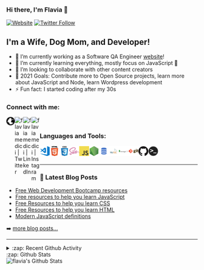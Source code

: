 ### Hi there, I'm Flavia 👋

[![Website](https://img.shields.io/website?label=flaviamedici.com&style=for-the-badge&url=https%3A%2F%2Fflaviamedici.com)](https://flaviamedici.com)
[![Twitter Follow](https://img.shields.io/twitter/follow/flavia_o_m?color=1DA1F2&logo=twitter&style=for-the-badge)](https://twitter.com/intent/follow?original_referer=https%3A%2F%2Fgithub.com%2Fflaviamedici&screen_name=Flavia_o_m)

## I'm a Wife, Dog Mom, and Developer!

- 🔭 I’m currently working as a Software QA Engineer [website]!
- 🌱 I’m currently learning everything, mostly focus on JavaScript 🤣
- 👯 I’m looking to collaborate with other content creators
- 🥅 2021 Goals: Contribute more to Open Source projects, learn more about JavaScript and Node, learn Wordpress development
- ⚡ Fun fact: I started coding after my 30s


### Connect with me:

[<img align="left" alt="flaviamedici" width="22px" src="https://raw.githubusercontent.com/iconic/open-iconic/master/svg/globe.svg" />][website]
[<img align="left" alt="flaviamedici | Twitter" width="22px" src="https://cdn.jsdelivr.net/npm/simple-icons@v3/icons/twitter.svg" />][twitter]
[<img align="left" alt="flaviamedici | LinkedIn" width="22px" src="https://cdn.jsdelivr.net/npm/simple-icons@v3/icons/linkedin.svg" />][linkedin]
[<img align="left" alt="flaviamedici | Instagram" width="22px" src="https://cdn.jsdelivr.net/npm/simple-icons@v3/icons/instagram.svg" />][instagram]

<br />

### Languages and Tools:

[<img align="left" alt="Visual Studio Code" width="26px" src="https://raw.githubusercontent.com/github/explore/80688e429a7d4ef2fca1e82350fe8e3517d3494d/topics/visual-studio-code/visual-studio-code.png" />][webdevplaylist]
[<img align="left" alt="HTML5" width="26px" src="https://raw.githubusercontent.com/github/explore/80688e429a7d4ef2fca1e82350fe8e3517d3494d/topics/html/html.png" />][webdevplaylist]
[<img align="left" alt="CSS3" width="26px" src="https://raw.githubusercontent.com/github/explore/80688e429a7d4ef2fca1e82350fe8e3517d3494d/topics/css/css.png" />][webdevplaylist]
[<img align="left" alt="Sass" width="26px" src="https://raw.githubusercontent.com/github/explore/80688e429a7d4ef2fca1e82350fe8e3517d3494d/topics/sass/sass.png" />][webdevplaylist]
[<img align="left" alt="JavaScript" width="26px" src="https://raw.githubusercontent.com/github/explore/80688e429a7d4ef2fca1e82350fe8e3517d3494d/topics/javascript/javascript.png" />][webdevplaylist]
[<img align="left" alt="Node.js" width="26px" src="https://raw.githubusercontent.com/github/explore/80688e429a7d4ef2fca1e82350fe8e3517d3494d/topics/nodejs/nodejs.png" />][webdevplaylist]
[<img align="left" alt="SQL" width="26px" src="https://raw.githubusercontent.com/github/explore/80688e429a7d4ef2fca1e82350fe8e3517d3494d/topics/sql/sql.png" />][webdevplaylist]
[<img align="left" alt="MySQL" width="26px" src="https://raw.githubusercontent.com/github/explore/80688e429a7d4ef2fca1e82350fe8e3517d3494d/topics/mysql/mysql.png" />][webdevplaylist]
[<img align="left" alt="MongoDB" width="26px" src="https://raw.githubusercontent.com/github/explore/80688e429a7d4ef2fca1e82350fe8e3517d3494d/topics/mongodb/mongodb.png" />][webdevplaylist]
[<img align="left" alt="Git" width="26px" src="https://raw.githubusercontent.com/github/explore/80688e429a7d4ef2fca1e82350fe8e3517d3494d/topics/git/git.png" />][webdevplaylist]
[<img align="left" alt="GitHub" width="26px" src="https://raw.githubusercontent.com/github/explore/78df643247d429f6cc873026c0622819ad797942/topics/github/github.png" />][webdevplaylist]
[<img align="left" alt="Terminal" width="26px" src="https://raw.githubusercontent.com/github/explore/80688e429a7d4ef2fca1e82350fe8e3517d3494d/topics/terminal/terminal.png" />][webdevplaylist]

<br />
<br />

---

### 📕 Latest Blog Posts

<!-- BLOG-POST-LIST:START -->
- [Free Web Development Bootcamp resources](https://blog.flaviamedici.com/2021/03/19/free-web-development-bootcamp-resources/)
- [Free resources to help you learn JavaScript](https://blog.flaviamedici.com/2021/03/18/free-resources-to-help-you-learn-javascript/)
- [Free Resources to help you learn CSS](https://blog.flaviamedici.com/2021/03/15/resources-to-learn-css/)
- [Free Resources to help you learn HTML](https://blog.flaviamedici.com/2021/03/12/resources-to-learn-html/)
- [Modern JavaScript definitions](https://blog.flaviamedici.com/2021/01/30/modern-javascript-definitions/)
<!-- BLOG-POST-LIST:END -->

➡️ [more blog posts...](https://blog.flaviamedici.com)

---

<details>
  <summary>:zap: Recent Github Activity</summary>
  
<!--START_SECTION:activity-->
<!--END_SECTION:activity-->

</details>


  <summary>:zap: Github Stats</summary>

  <img align="left" alt="flavia's Github Stats" src="https://github-readme-stats.vercel.app/api?username=flaviamedici&show_icons=true&hide_border=true" />


[website]: https://flaviamedici.com
[twitter]: https://twitter.com/flavia_o_m
[instagram]: https://instagram.com/flavia_o_m
[linkedin]: https://www.linkedin.com/in/flavia-medici-13227815/
[webdevplaylist]: https://www.youtube.com/playlist?list=PL0M1caPUdMZbSgIpPQuFJQL2zJf9V6s2Y
[wordpressplaylist]: https://www.youtube.com/playlist?list=PL0M1caPUdMZaL5GWdoUjtn8I0Fmb3cP7j
[csharpplaylist]: https://www.youtube.com/playlist?list=PL0M1caPUdMZbPAB8GzwFP8elnRx2N9-9t
[codingmusic]: https://www.youtube.com/playlist?list=PL0M1caPUdMZapr9Z-4ZWo8-zCF_ChgOhs
